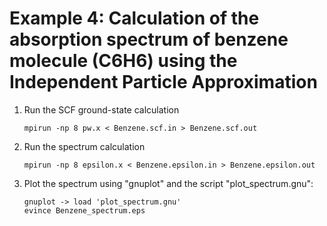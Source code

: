 # Example 4: Calculation of the absorption spectrum of benzene molecule (C6H6) using the Independent Particle Approximation

 1. Run the SCF ground-state calculation

    ```
    mpirun -np 8 pw.x < Benzene.scf.in > Benzene.scf.out
    ```

 2. Run the spectrum calculation

    ```
    mpirun -np 8 epsilon.x < Benzene.epsilon.in > Benzene.epsilon.out 
    ```

 3. Plot the spectrum using "gnuplot" and the script "plot_spectrum.gnu":

    ```
    gnuplot -> load 'plot_spectrum.gnu'
    evince Benzene_spectrum.eps
    ```
